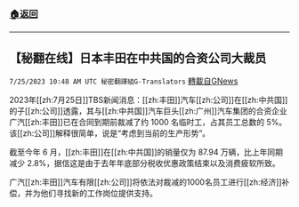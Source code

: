 ###  [:house:返回](README.md)
---


## 【秘翻在线】日本丰田在中共国的合资公司大裁员
`7/25/2023 10:48 AM UTC 秘密翻譯組G-Translators` [轉載自GNews](https://gnews.org/articles/1486128)

2023年[[zh:7月25日]]TBS新闻消息：[[zh:丰田]]汽车[[zh:公司]]在[[zh:中共国]]的子[[zh:公司]]透露，其与[[zh:中共国]]汽车巨头[[zh:广州]]汽车集团的合资企业广汽[[zh:丰田]]已在合同到期前裁减了约 1000 名临时工，占其员工总数的 5%。该[[zh:公司]]解释很简单，说是“考虑到当前的生产形势”。

截至今年 6 月，[[zh:丰田]]在[[zh:中共国]]的销量仅为 87.94 万辆，比上年同期减少 2.8%，据信这是由于去年年底部分税收优惠政策结束以及消费疲软所致。

广汽[[zh:丰田]]汽车有限[[zh:公司]]将依法对裁减的1000名员工进行[[zh:经济]]补偿，并为他们寻找新的工作岗位提供支持。
